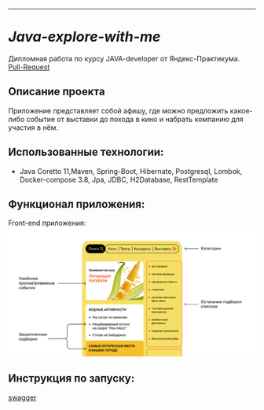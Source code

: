 ---
# *Java-explore-with-me*
Дипломная работа по курсу JAVA-developer от Яндекс-Практикума.
 [Pull-Request](https://github.com/valikaev1989/java-explore-with-me/pull/1)

 Описание проекта
-
Приложение представляет собой афишу, где можно предложить какое-либо событие от выставки до похода в кино и 
набрать компанию для участия в нём.

Использованные технологии: 
-
- Java Coretto 11,Maven, Spring-Boot, Hibernate, Postgresql, Lombok, Docker-compose 3.8, Jpa, JDBC, H2Database, RestTemplate

Функционал приложения:
-
Front-end приложения:
![web](media/web.png)





Инструкция по запуску:
-

[swagger](https://editor-next.swagger.io/)